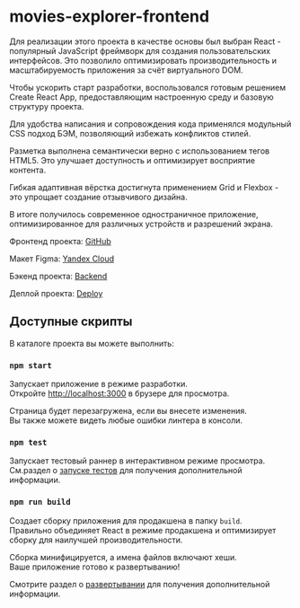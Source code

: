 # movies-explorer-frontend

Для реализации этого проекта в качестве основы был выбран React - популярный JavaScript фреймворк для создания пользовательских интерфейсов. Это позволило оптимизировать производительность и масштабируемость приложения за счёт виртуального DOM.

Чтобы ускорить старт разработки, воспользовался готовым решением Create React App, предоставляющим настроенную среду и базовую структуру проекта.

Для удобства написания и сопровождения кода применялся модульный CSS подход БЭМ, позволяющий избежать конфликтов стилей.

Разметка выполнена семантически верно с использованием тегов HTML5. Это улучшает доступность и оптимизирует восприятие контента.

Гибкая адаптивная вёрстка достигнута применением Grid и Flexbox - это упрощает создание отзывчивого дизайна.

В итоге получилось современное одностраничное приложение, оптимизированное для различных устройств и разрешений экрана.

Фронтенд проекта: [GitHub](https://github.com/azatprojazz/movies-explorer-frontend)

Макет Figma: [Yandex Cloud](https://disk.yandex.lt/d/i35I8UFZ0MGk1g)

Бэкенд проекта: [Backend](https://github.com/azatprojazz/movies-explorer-api)

Деплой проекта: [Deploy](https://azatprojazz-movies.nomoredomains.rocks/)

## Доступные скрипты

В каталоге проекта вы можете выполнить:

### `npm start`

Запускает приложение в режиме разработки.\
Откройте [http://localhost:3000](http://localhost:3000) в брузере для просмотра.

Страница будет перезагружена, если вы внесете изменения.\
Вы также можете видеть любые ошибки линтера в консоли.

### `npm test`

Запускает тестовый раннер в интерактивном режиме просмотра.\
См.раздел о [запуске тестов](https://facebook.github.io/create-react-app/docs/running-tests) для получения дополнительной информации.

### `npm run build`

Создает сборку приложения для продакшена в папку `build`.\
Правильно объединяет React в режиме продакшена и оптимизирует сборку для наилучшей производительности.

Сборка минифицируется, а имена файлов включают хеши.\
Ваше приложение готово к развертыванию!

Смотрите раздел о [развертывании](https://facebook.github.io/create-react-app/docs/deployment) для получения дополнительной информации.
